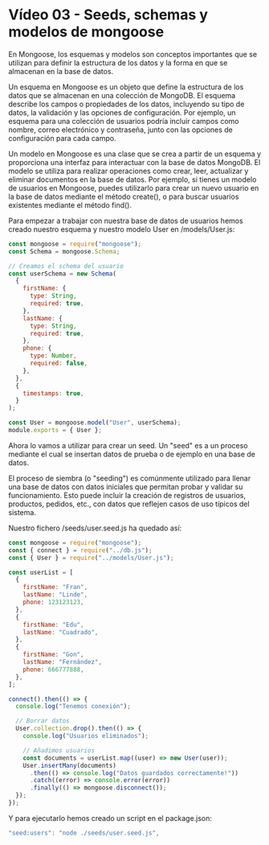 # Vídeo 03 - Seeds, schemas y modelos de mongoose

En Mongoose, los esquemas y modelos son conceptos importantes que se utilizan para definir la estructura de los datos y la forma en que se almacenan en la base de datos.

Un esquema en Mongoose es un objeto que define la estructura de los datos que se almacenan en una colección de MongoDB. El esquema describe los campos o propiedades de los datos, incluyendo su tipo de datos, la validación y las opciones de configuración. Por ejemplo, un esquema para una colección de usuarios podría incluir campos como nombre, correo electrónico y contraseña, junto con las opciones de configuración para cada campo.

Un modelo en Mongoose es una clase que se crea a partir de un esquema y proporciona una interfaz para interactuar con la base de datos MongoDB. El modelo se utiliza para realizar operaciones como crear, leer, actualizar y eliminar documentos en la base de datos. Por ejemplo, si tienes un modelo de usuarios en Mongoose, puedes utilizarlo para crear un nuevo usuario en la base de datos mediante el método create(), o para buscar usuarios existentes mediante el método find().

Para empezar a trabajar con nuestra base de datos de usuarios hemos creado nuestro esquema y nuestro modelo User en /models/User.js:

```jsx
const mongoose = require("mongoose");
const Schema = mongoose.Schema;

// Creamos el schema del usuario
const userSchema = new Schema(
  {
    firstName: {
      type: String,
      required: true,
    },
    lastName: {
      type: String,
      required: true,
    },
    phone: {
      type: Number,
      required: false,
    },
  },
  {
    timestamps: true,
  }
);

const User = mongoose.model("User", userSchema);
module.exports = { User };
```

Ahora lo vamos a utilizar para crear un seed. Un "seed" es a un proceso mediante el cual se insertan datos de prueba o de ejemplo en una base de datos.

El proceso de siembra (o "seeding") es comúnmente utilizado para llenar una base de datos con datos iniciales que permitan probar y validar su funcionamiento. Esto puede incluir la creación de registros de usuarios, productos, pedidos, etc., con datos que reflejen casos de uso típicos del sistema.

Nuestro fichero /seeds/user.seed.js ha quedado así:

```jsx
const mongoose = require("mongoose");
const { connect } = require("../db.js");
const { User } = require("../models/User.js");

const userList = [
  {
    firstName: "Fran",
    lastName: "Linde",
    phone: 123123123,
  },
  {
    firstName: "Edu",
    lastName: "Cuadrado",
  },
  {
    firstName: "Gon",
    lastName: "Fernández",
    phone: 666777888,
  },
];

connect().then(() => {
  console.log("Tenemos conexión");

  // Borrar datos
  User.collection.drop().then(() => {
    console.log("Usuarios eliminados");

    // Añadimos usuarios
    const documents = userList.map((user) => new User(user));
    User.insertMany(documents)
      .then(() => console.log("Datos guardados correctamente!"))
      .catch((error) => console.error(error))
      .finally(() => mongoose.disconnect());
  });
});
```

Y para ejecutarlo hemos creado un script en el package.json:

```jsx
"seed:users": "node ./seeds/user.seed.js",
```
